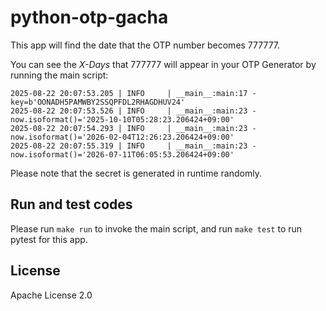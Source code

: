 # python-otp-gacha

This app will find the date that the OTP number becomes 777777.

You can see the _X-Days_ that 777777 will appear in your OTP Generator by running the main script:

```log
2025-08-22 20:07:53.205 | INFO     | __main__:main:17 - key=b'OONADH5PAMWBY2SSQPFDL2RHAGDHUV24'
2025-08-22 20:07:53.526 | INFO     | __main__:main:23 - now.isoformat()='2025-10-10T05:28:23.206424+09:00'
2025-08-22 20:07:54.293 | INFO     | __main__:main:23 - now.isoformat()='2026-02-04T12:26:23.206424+09:00'
2025-08-22 20:07:55.319 | INFO     | __main__:main:23 - now.isoformat()='2026-07-11T06:05:53.206424+09:00'
```

Please note that the secret is generated in runtime randomly.

## Run and test codes

Please run `make run` to invoke the main script, and run `make test` to run pytest for this app.

## License

Apache License 2.0
